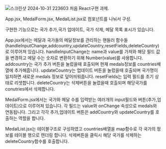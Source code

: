 ![스크린샷 2024-10-31 223603](https://github.com/user-attachments/assets/6d212610-f1d3-48f3-bbf0-0cf15bc6e872)
처음 React구현 과제.

App.jsx, MedalForm.jsx, MedalList.jsx로 컴포넌트를 나눠서 구성.

구현한 기능으로는 국가 추가,국가 업데이트, 국가 삭제, 메달 목록 표시가 있습니다.

App.jsx에서는 메달과 국가들의 메달정보를 관리하는 핸들러 함수들(handleInputChange,addcountry,updateCountry,resetFields,deleteCountry)로 이루어져 있습니다.
handleInputChange는 name과 value를 가져와 해당 필드 값을 변경하고 메달 수는 숫자로 변환하기 위해 Number(value)를 사용합니다.
addcountry는 국가 추가 버튼을 눌렀을때 호출되며 현재 medals정보를 countries배열에 추가해줍니다.
updateCountry는 업데이트 버튼을 눌렀을때 호출되며 국가명이 일치하면 새로운 medals 정보로 덮어씌워줍니다.
resetFields는 입력 필드를 초기 상태로 리셋합니다.
deleteCountry는 삭제버튼을 눌렀을때 호출되며 해당국가를 conutries에서 삭제합니다.

MedalForm.jsx에서는 국가와 메달 수를 입력받는 여러개의 input필드와 버튼(추가,업데이트)으로 이루어져 있습니다.
각 필드는 value와 onChange 속성으로 medals와 연동됩니다.
그리고 각각 추가,업데이트 버튼은 addCountry와 updateCountry를 호출하는 역할을 합니다.

MedalList.jsx는 테이블구조로 구성하였고 countries배열을 map함수로 각 국가의 정보를 테이블 행으로 렌더링 합니다.
삭제버튼을 클릭시 해당 국가를 삭제하는 deleteCountry함수를 호출합니다.
